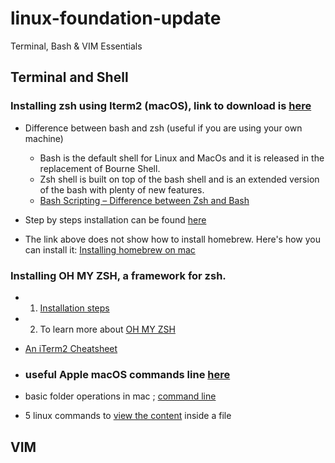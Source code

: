 # linux-foundation-update
Terminal, Bash & VIM Essentials

## Terminal and Shell

### Installing zsh using Iterm2 (macOS), link to download is [here](https://iterm2.com)
- Difference between bash and zsh (useful if you are using your own machine)
  - Bash is the default shell for Linux and MacOs and it is released in the replacement of Bourne Shell.
  - Zsh shell is built on top of the bash shell and is an extended version of the bash with plenty of new features.
  - [Bash Scripting – Difference between Zsh and Bash](https://www.geeksforgeeks.org/bash-scripting-difference-between-zsh-and-bash/)


- Step by steps installation can be found [here](https://github.com/ohmyzsh/ohmyzsh/wiki/Installing-ZSH)
- The link above does not show how to install homebrew. Here's how you can install it:
[Installing homebrew on mac](https://brew.sh)

### Installing OH MY ZSH, a framework for zsh.
- 1. [Installation steps](https://github.com/ohmyzsh/ohmyzsh)
- 2. To learn more about [OH MY ZSH](https://ohmyz.sh)

- [An iTerm2 Cheatsheet](https://gist.github.com/squarism/ae3613daf5c01a98ba3a#tabs-and-windows)

- ### useful Apple macOS commands line [here](https://ss64.com/osx/)
- basic folder operations in mac ; [command line](https://appletoolbox.com/navigate-folders-using-the-mac-terminal/)
- 5 linux commands to [view the content](https://linuxhandbook.com/view-file-linux/) inside a file


## VIM
